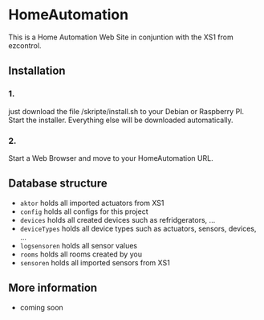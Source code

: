# HomeAutomation

This is a Home Automation Web Site in conjuntion with the XS1 from ezcontrol.

## Installation

### 1.

just download the file /skripte/install.sh to your Debian or Raspberry PI. Start the installer. Everything else will be downloaded automatically.

### 2.

Start a Web Browser and move to your HomeAutomation URL.


## Database structure

* `aktor` holds all imported actuators from XS1
* `config` holds all configs for this project
* `devices` holds all created devices such as refridgerators, ...
* `deviceTypes` holds all device types such as actuators, sensors, devices, ...
* `logsensoren` holds all sensor values
* `rooms` holds all rooms created by you
* `sensoren` holds all imported sensors from XS1

## More information

* coming soon
